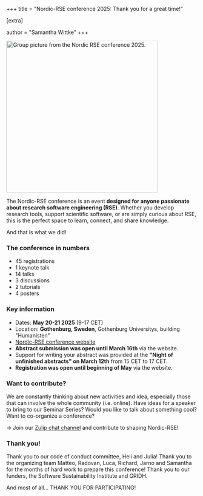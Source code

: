 +++
title = "Nordic-RSE conference 2025: Thank you for a great time!"

[extra]

author = "Samantha Wittke" 
+++

<img src="/blog/NRSE25_group.jpeg" style="width: 400px;" alt="Group picture from the Nordic RSE conference 2025. "/>

The Nordic-RSE conference is an event **designed for anyone passionate about research software engineering (RSE)**. 
Whether you develop research tools, support scientific software, or are simply curious about RSE, this is the perfect space to learn, 
connect, and share knowledge. 

And that is what we did! 

### The conference in numbers

- 45 registrations
- 1 keynote talk
- 14 talks
- 3 discussions
- 2 tutorials
- 4 posters

### Key information

- Dates: **May 20-21 2025** (9-17 CET)
- Location: **Gothenburg, Sweden**, Gothenburg Universitys, building "Humanisten"
- [Nordic-RSE conference website](https://nordic-rse.org/nrse2025/)
- **Abstract submission was open until March 16th** via the website.
- Support for writing your abstract was provided at the **"Night of unfinished abstracts" on March 12th** from 15 CET to 17 CET. 
- **Registration was open until beginning of May** via the website. 

### Want to contribute?

We are constantly thinking about new activities and idea, especially those that can involve the whole community (i.e. online).
Have ideas for a speaker to bring to our Seminar Series? Would you like to talk about something cool? Want to co-organize a conference? 

-> Join our [Zulip chat channel](https://coderefinery.zulipchat.com) and contribute to shaping Nordic-RSE!

### Thank you! 

Thank you to our code of conduct committee, Heli and Julia! 
Thank you to the organizing team Matteo, Radovan, Luca, Richard, Jarno and Samantha for the months of hard work to prepare this conference!
Thank you to our funders, the Software Sustainability Institute and GRIDH.

And most of all… THANK YOU FOR PARTICIPATING!



